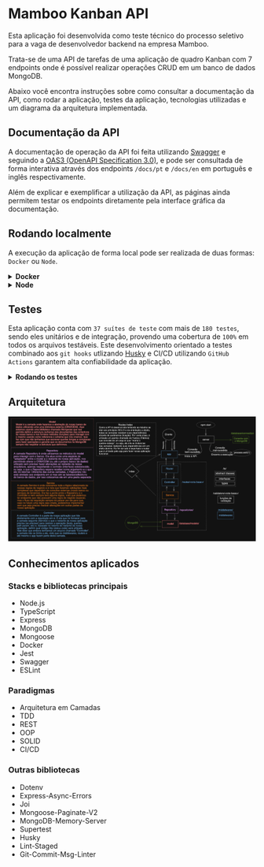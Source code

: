 # Mamboo Kanban API

Esta aplicação foi desenvolvida como teste técnico do processo seletivo para a vaga de desenvolvedor backend na empresa Mamboo.

Trata-se de uma API de tarefas de uma aplicação de quadro Kanban com 7 endpoints onde é possível realizar operações CRUD em um banco de dados MongoDB.

Abaixo você encontra instruções sobre como consultar a documentação da API, como rodar a aplicação, testes da aplicação, tecnologias utilizadas e um diagrama da arquitetura implementada.

## Documentação da API

A documentação de operação da API foi feita utilizando [Swagger](https://swagger.io/) e seguindo a [OAS3 (OpenAPI Specification 3.0)](https://swagger.io/specification/), e pode ser consultada de forma interativa através dos endpoints `/docs/pt` e `/docs/en` em português e inglês respectivamente.

Além de explicar e exemplificar a utilização da API, as páginas ainda permitem testar os endpoints diretamente pela interface gráfica da documentação.

## Rodando localmente

A execução da aplicação de forma local pode ser realizada de duas formas: `Docker` ou `Node`.

<details>
  <summary><b>Docker</b></summary><br>

***Para rodar a API localmente utilizando Docker, certifique-se de ter o [Docker](https://docs.docker.com/get-docker/) e o [Docker-Compose](https://docs.docker.com/compose/install/) instalados em sua máquina.***

Obs: Docker e Docker-Compose utilizados no desenvolvimento e execução deste projeto estavam nas versões `20.10.13` e `1.29.2` respectivamente.

1. Clone o projeto

```bash
  git clone git@github.com:GabrielGaspar447/Mamboo-Kanban-API.git
```

2. Entre no diretório do projeto

```bash
  cd Mamboo-Kanban-API
```

3. Suba a orquestração de containers

```bash
  docker-compose up --build -d
```

4. A aplicação estará pronta para uso quando a saída no seu terminal ficar assim

```bash
  Creating mk_db ... done
  Creating mk_api ... done
```

5. A aplicação poderá ser acessada através de

```bash
  http://localhost:3001
```

6. Para encerrar a aplicação basta executar o comando

```bash
  docker-compose down --rmi local --volumes --remove-orphans
```

***Caso a saída no seu terminal após o passo 4 seja um erro contendo a mensagem `Ports are not available`, abra o arquivo docker-compose.yml e siga as instruções para alterar a porta 3001 para outra que esteja disponível em sua máquina. Após realizar a alteração salve o arquivo e execute o passo 4 novamente.***
</details>

<details>
  <summary><b>Node</b></summary><br>

***Para rodar a API localmente utilizando Node, certifique-se de ter o [Node](https://nodejs.org/en/) instalado em sua máquina e um banco de dados [MongoDB](https://www.mongodb.com/) disponível para ser utilizado.***

Obs: Node e MongoDB utilizados no desenvolvimento e execução deste projeto estavam nas versões `16.13.0` e `5.0.7` respectivamente.

1. Clone o projeto

```bash
  git clone git@github.com:GabrielGaspar447/Mamboo-Kanban-API.git
```

2. Entre no diretório do projeto

```bash
  cd Mamboo-Kanban-API
```

3. Instale as dependências

```bash
  npm install
```

4. Configure na raiz da aplicação um arquivo .env com as seguintes variáveis de ambiente

```bash
  PORT=<Porta onde a aplicação irá rodar (Padrão: 3001)>
  MONGO_URI=<URI de acesso ao MongoDB (Padrão: mongodb://localhost:27017/mamboo-kanban-api)>
```

5. Rode a aplicação

```bash
  npm start
```

6. A aplicação estará pronta para uso quando a saída no seu terminal ficar assim

```bash
  Database connection established
  Database seed with 28 random tasks (Aparece apenas na primeira vez)
  Server is running on port <porta utilizada no .env>
```

7. A aplicação poderá ser acessada através de

```bash
  http://localhost:<porta utilizada no .env>
```

8. Para encerrar a aplicação basta pressionar `Ctrl + C` no terminal
</details>

## Testes

Esta aplicação conta com `37 suítes de teste` com mais de `180 testes`, sendo eles unitários e de integração, provendo uma cobertura de `100%` em todos os arquivos testáveis. Este desenvolvimento orientado a testes combinado aos `git hooks` utlizando [Husky](https://github.com/typicode/husky) e CI/CD utilizando `GitHub Actions` garantem alta confiabilidade da aplicação.

  <details>
  <summary><b>Rodando os testes</b></summary><br>
    
***Para rodar os testes, certifique-se de ter o [Node](https://nodejs.org/en/) instalado em sua máquina. Não é necessário um banco de dados [MongoDB](https://www.mongodb.com/) disponível, os testes de integração são executados utilizando [MongoDB-Memory-Server](https://github.com/nodkz/mongodb-memory-server).***

Obs: Node utilizado no desenvolvimento e execução dos testes deste projeto estava na versão `16.13.0`.

1. Clone o projeto

```bash
  git clone git@github.com:GabrielGaspar447/Mamboo-Kanban-API.git
```

2. Entre no diretório do projeto

```bash
  cd Mamboo-Kanban-API
```

3. Instale as dependências

```bash
  npm install
```

5. Rode os testes

```bash
  npm test
```
</details>

## Arquitetura

![Diagrama da arquitetura](/architecture.png "Diagrama da arquitetura")

## Conhecimentos aplicados

### Stacks e bibliotecas principais

- Node.js
- TypeScript
- Express
- MongoDB
- Mongoose
- Docker
- Jest
- Swagger
- ESLint

### Paradigmas

- Arquitetura em Camadas
- TDD
- REST
- OOP
- SOLID
- CI/CD

### Outras bibliotecas

- Dotenv
- Express-Async-Errors
- Joi
- Mongoose-Paginate-V2
- MongoDB-Memory-Server
- Supertest
- Husky
- Lint-Staged
- Git-Commit-Msg-Linter
